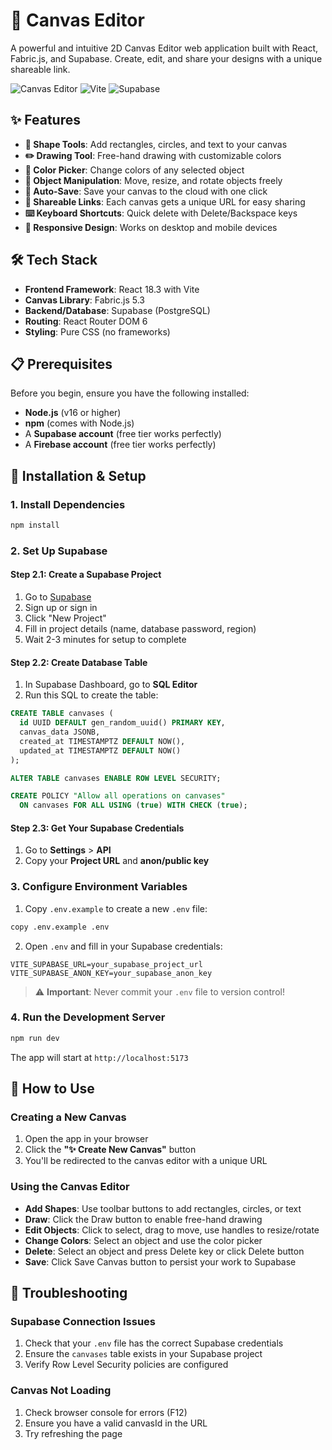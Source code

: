 # 🎨 Canvas Editor

A powerful and intuitive 2D Canvas Editor web application built with React, Fabric.js, and Supabase. Create, edit, and share your designs with a unique shareable link.

![Canvas Editor](https://img.shields.io/badge/React-18.3-blue) ![Vite](https://img.shields.io/badge/Vite-5.4-purple) ![Supabase](https://img.shields.io/badge/Supabase-2.x-green)

## ✨ Features

- **🎯 Shape Tools**: Add rectangles, circles, and text to your canvas
- **✏️ Drawing Tool**: Free-hand drawing with customizable colors
- **🎨 Color Picker**: Change colors of any selected object
- **🔄 Object Manipulation**: Move, resize, and rotate objects freely
- **💾 Auto-Save**: Save your canvas to the cloud with one click
- **🔗 Shareable Links**: Each canvas gets a unique URL for easy sharing
- **⌨️ Keyboard Shortcuts**: Quick delete with Delete/Backspace keys
- **📱 Responsive Design**: Works on desktop and mobile devices

## 🛠️ Tech Stack

- **Frontend Framework**: React 18.3 with Vite
- **Canvas Library**: Fabric.js 5.3
- **Backend/Database**: Supabase (PostgreSQL)
- **Routing**: React Router DOM 6
- **Styling**: Pure CSS (no frameworks)

## 📋 Prerequisites

Before you begin, ensure you have the following installed:
- **Node.js** (v16 or higher)
- **npm** (comes with Node.js)
- A **Supabase account** (free tier works perfectly)
- A **Firebase account** (free tier works perfectly)

## 🚀 Installation & Setup

### 1. Install Dependencies

```bash
npm install
```

### 2. Set Up Supabase

#### Step 2.1: Create a Supabase Project

1. Go to [Supabase](https://supabase.com/)
2. Sign up or sign in
3. Click "New Project"
4. Fill in project details (name, database password, region)
5. Wait 2-3 minutes for setup to complete

#### Step 2.2: Create Database Table

1. In Supabase Dashboard, go to **SQL Editor**
2. Run this SQL to create the table:

```sql
CREATE TABLE canvases (
  id UUID DEFAULT gen_random_uuid() PRIMARY KEY,
  canvas_data JSONB,
  created_at TIMESTAMPTZ DEFAULT NOW(),
  updated_at TIMESTAMPTZ DEFAULT NOW()
);

ALTER TABLE canvases ENABLE ROW LEVEL SECURITY;

CREATE POLICY "Allow all operations on canvases" 
  ON canvases FOR ALL USING (true) WITH CHECK (true);
```

#### Step 2.3: Get Your Supabase Credentials

1. Go to **Settings** > **API**
2. Copy your **Project URL** and **anon/public key**

### 3. Configure Environment Variables

1. Copy `.env.example` to create a new `.env` file:

```bash
copy .env.example .env
```

2. Open `.env` and fill in your Supabase credentials:

```env
VITE_SUPABASE_URL=your_supabase_project_url
VITE_SUPABASE_ANON_KEY=your_supabase_anon_key
```

> ⚠️ **Important**: Never commit your `.env` file to version control!

### 4. Run the Development Server

```bash
npm run dev
```

The app will start at `http://localhost:5173`

## 📖 How to Use

### Creating a New Canvas

1. Open the app in your browser
2. Click the **"✨ Create New Canvas"** button
3. You'll be redirected to the canvas editor with a unique URL

### Using the Canvas Editor

- **Add Shapes**: Use toolbar buttons to add rectangles, circles, or text
- **Draw**: Click the Draw button to enable free-hand drawing
- **Edit Objects**: Click to select, drag to move, use handles to resize/rotate
- **Change Colors**: Select an object and use the color picker
- **Delete**: Select an object and press Delete key or click Delete button
- **Save**: Click Save Canvas button to persist your work to Supabase

## 🐛 Troubleshooting

### Supabase Connection Issues
1. Check that your `.env` file has the correct Supabase credentials
2. Ensure the `canvases` table exists in your Supabase project
3. Verify Row Level Security policies are configured

### Canvas Not Loading
1. Check browser console for errors (F12)
2. Ensure you have a valid canvasId in the URL
3. Try refreshing the page


